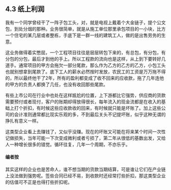 ## 4.3 纸上利润
我有一个同学曾经干了一阵子包工头，对，就是电视上戴着个大金链子，提个公文包，到处分烟的那种。业务很简单，就是从施工单位那里承包项目的一小块，比方一个住宅的某几层或者整栋，手底下是一群一线的建筑工人，做的是出售劳务的生意。

这业务做得着实憋屈，一个工程项目往往是层层转包下来的，有总包，有分包，有分包的分包，最后才到他的手上。所以工程款的流向也是这样，从上到下要转好几道手。通常项目的甲方会拖欠一部分尾款，那么作为乙方的乙方的乙方，小包工头也就别想拿到尾款了。底下工人的薪水必然按时发放，农民工的工资是万万拖不得的，所以最终他干了2年，所有的盈利都变成了收不回来的应收款，拖了几年连他的甲方的负责人都换了几任，也没有收回那些尾款。

有些上市公司在行业中也处在这样尴尬的位置，上下游都比它强势，供应商的货款需要预付或者现付，客户的账期却得放得很长，每年流入的现金流都是在收入的基础上打个折扣，有时候这些应收款收的回来，有时候就只能是坏账了。加上这些公司的会计准则通常都比现实乐观的多，不到最后关头不记提坏账，似乎这种无谓的挣扎有意义一样。

这类型企业看上去赚钱了，又似乎没赚。现在的坏账又可能在将来某个时间一次性记做损失，当年可能一下次变成微利或者亏损了，第二年从很低的基数出发，又给人一种增长很多的错觉。循环往复，几年一个周期，不亦乐乎。

#### 编者按
其实这样的企业也是苦命人，谁不想当期的货款当期结算，可是谁让它们在产业链上没法做到强势呢。签些合同已经不易，到收款时还经常打些折扣，那这类型企业的估值可不正是也得打些折扣呢。
